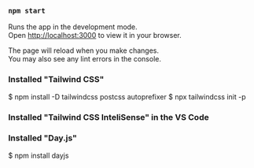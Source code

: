 
### `npm start`

Runs the app in the development mode.\
Open [http://localhost:3000](http://localhost:3000) to view it in your browser.

The page will reload when you make changes.\
You may also see any lint errors in the console.

### Installed "Tailwind CSS"
$ npm install -D tailwindcss postcss autoprefixer
$ npx tailwindcss init -p

### Installed "Tailwind CSS InteliSense" in the VS Code

### Installed "Day.js"

$ npm install dayjs